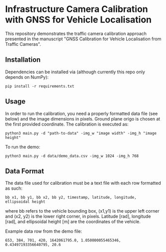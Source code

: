 # Infrastructure Camera Calibration with GNSS for Vehicle Localisation

This repository demonstrates the traffic camera calibration approach presented in the manuscript "GNSS Calibration for Vehicle Localisation from Traffic Cameras".

## Installation
Dependencies can be installed via (although currently this repo only depends on NumPy):
```
pip install -r requirements.txt
```

## Usage
In order to run the calibration, you need a properly formatted data file (see below) and the image dimensions in pixels. Ground plane origo is chosen at the first provided coordinate. The calibration is executed as:
```
python3 main.py -d "path-to-data" -img_w "image width" -img_h "image height"
```
To run the demo:
```
python3 main.py -d data/demo_data.csv -img_w 1024 -img_h 768
```

## Data Format
The data file used for calibration must be a text file with each row formatted as such:
```
bb x1, bb y1, bb x2, bb y2, timestamp, latitude, longitude, ellipsoidal height
```
where bb refers to the vehicle bounding box, (x1,y1) is the upper left corner and (x2, y2) is the lower right corner, in pixels. Latitude [rad], longitude [rad], and ellipsoidal height [m] are the coordinates of the vehicle.

Example data row from the demo file:
```
653, 384, 701, 420, 1642061795.0, 1.050000055465346, 0.43497193356640795, 20.6
```
